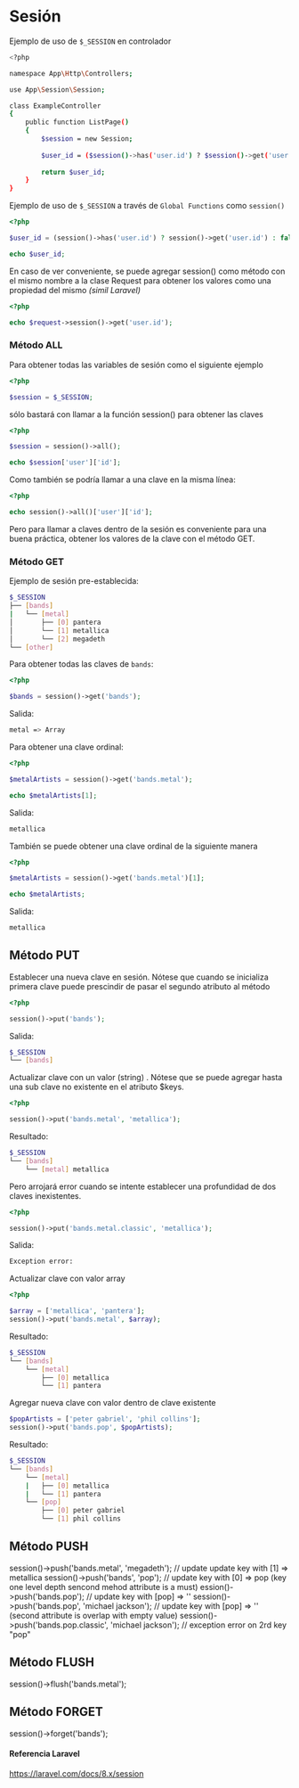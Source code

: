 # Sesión

Ejemplo de uso de `$_SESSION` en controlador
```bash
<?php

namespace App\Http\Controllers;

use App\Session\Session;

class ExampleController
{    
    public function ListPage()
    {
        $session = new Session;
        
        $user_id = ($session()->has('user.id') ? $session()->get('user.id') : false;
    
        return $user_id;
    }
}
```
Ejemplo de uso de `$_SESSION` a través de `Global Functions` como `session()`
```php
<?php

$user_id = (session()->has('user.id') ? session()->get('user.id') : false);

echo $user_id;

```
En caso de ver conveniente, se puede agregar session() como método con el mismo nombre a la clase Request para obtener los valores como una propiedad del mismo *(simil Laravel)*
```php
<?php

echo $request->session()->get('user.id');
```

### Método ALL 
Para obtener todas las variables de sesión como el siguiente ejemplo
```php
<?php

$session = $_SESSION;
```
sólo bastará con llamar a la función session() para obtener las claves
```php
<?php

$session = session()->all();

echo $session['user']['id'];
```
Como también se podría llamar a una clave en la misma línea:
```php
<?php

echo session()->all()['user']['id'];
```
Pero para llamar a claves dentro de la sesión es conveniente para una buena práctica, obtener los valores de la clave con el método GET.

### Método GET 
Ejemplo de sesión pre-establecida:
```bash
$_SESSION
├── [bands]
|   └── [metal]
│       ├── [0] pantera
│       └── [1] metallica
│       └── [2] megadeth
└── [other]
```
Para obtener todas las claves de `bands`:
```php
<?php

$bands = session()->get('bands');
```
Salida:
```bash
metal => Array
```
Para obtener una clave ordinal:
```php
<?php

$metalArtists = session()->get('bands.metal');

echo $metalArtists[1];
```
Salida:
```bash
metallica
```
También se puede obtener una clave ordinal de la siguiente manera
```php
<?php

$metalArtists = session()->get('bands.metal')[1];

echo $metalArtists;
```
Salida:
```bash
metallica
```

## Método PUT
Establecer una nueva clave en sesión. Nótese que cuando se inicializa primera clave puede prescindir de pasar el segundo atributo al método
```php
<?php

session()->put('bands');
```
Salida:
```bash
$_SESSION
└── [bands]
```
Actualizar clave con un valor (string) . Nótese que se puede agregar hasta una sub clave no existente en el atributo $keys.
```php
<?php

session()->put('bands.metal', 'metallica');
```
Resultado:
```bash
$_SESSION
└── [bands]
    └── [metal] metallica
```
Pero arrojará error cuando se intente establecer una profundidad de dos claves inexistentes.
```php
<?php

session()->put('bands.metal.classic', 'metallica');
```
Salida:
```bash
Exception error:
```
Actualizar clave con valor array
```php
<?php

$array = ['metallica', 'pantera'];
session()->put('bands.metal', $array);
```
Resultado:
```bash
$_SESSION
└── [bands]
    └── [metal]
        ├── [0] metallica
        └── [1] pantera
```
Agregar nueva clave con valor dentro de clave existente
```php
$popArtists = ['peter gabriel', 'phil collins'];
session()->put('bands.pop', $popArtists);
```
Resultado:
```bash
$_SESSION
└── [bands]
    └── [metal]
    |   ├── [0] metallica
    |   └── [1] pantera
    └── [pop]
        ├── [0] peter gabriel
        └── [1] phil collins
```

## Método PUSH


session()->push('bands.metal', 'megadeth');               // update update key with [1] => metallica
session()->push('bands', 'pop');                          // update key with [0] => pop (key one level depth sencond mehod attribute is a must)
ession()->push('bands.pop');                             // update key with [pop] => ''
session()->push('bands.pop', 'michael jackson');          // update key with [pop] => '' (second attribute is overlap with empty value)
session()->push('bands.pop.classic', 'michael jackson');  // exception error on 2rd key "pop"


## Método FLUSH 

session()->flush('bands.metal');

## Método FORGET

session()->forget('bands');


#### Referencia Laravel

https://laravel.com/docs/8.x/session
